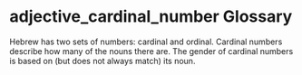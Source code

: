 # adjective_cardinal_number Glossary
Hebrew has two sets of numbers: cardinal and ordinal. Cardinal numbers describe how many of the nouns there are. The gender of cardinal numbers is based on (but does not always match) its noun. 